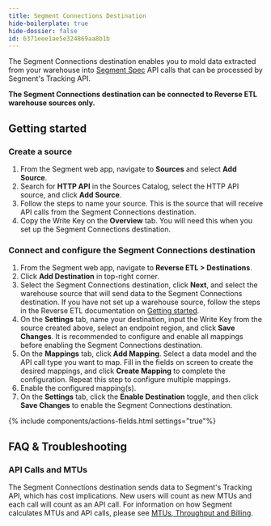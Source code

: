 ```yaml
---
title: Segment Connections Destination
hide-boilerplate: true
hide-dossier: false
id: 6371eee1ae5e324869aa8b1b
---
```


The Segment Connections destination enables you to mold data extracted from your warehouse into [Segment Spec](/docs/connections/spec/) API calls that can be processed by Segment's Tracking API.

**The Segment Connections destination can be connected to Reverse ETL warehouse sources only.**

## Getting started

### Create a source
1. From the Segment web app, navigate to **Sources** and select **Add Source**.
2. Search for **HTTP API** in the Sources Catalog, select the HTTP API source, and click **Add Source**.
3. Follow the steps to name your source. This is the source that will receive API calls from the Segment Connections destination.
4. Copy the Write Key on the **Overview** tab. You will need this when you set up the Segment Connections destination.

### Connect and configure the Segment Connections destination
1. From the Segment web app, navigate to **Reverse ETL > Destinations**.
2. Click **Add Destination** in top-right corner.
3. Select the Segment Connections destination, click **Next**, and select the warehouse source that will send data to the Segment Connections destination. If you have not set up a warehouse source, follow the steps in the Reverse ETL documentation on [Getting started](/docs/reverse-etl/#getting-started).
4. On the **Settings** tab, name your destination, input the Write Key from the source created above, select an endpoint region, and click **Save Changes**. It is recommended to configure and enable all mappings before enabling the Segment Connections destination.
5. On the **Mappings** tab, click **Add Mapping**. Select a data model and the API call type you want to map. Fill in the fields on screen to create the desired mappings, and click **Create Mapping** to complete the configuration. Repeat this step to configure multiple mappings. 
6. Enable the configured mapping(s).
7. On the **Settings** tab, click the **Enable Destination** toggle, and then click **Save Changes** to enable the Segment Connections destination.

{% include components/actions-fields.html settings="true"%}

## FAQ & Troubleshooting

### API Calls and MTUs
The Segment Connections destination sends data to Segment's Tracking API, which has cost implications. New users will count as new MTUs and each call will count as an API call. For information on how Segment calculates MTUs and API calls, please see [MTUs, Throughput and Billing](/docs/guides/usage-and-billing/mtus-and-throughput/).
